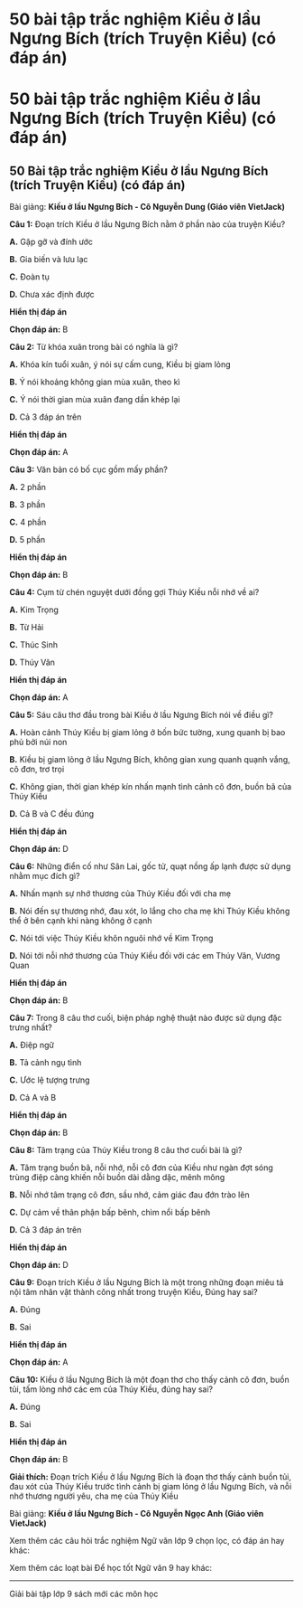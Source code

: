 # 50 bài tập trắc nghiệm Kiều ở lầu Ngưng Bích (trích Truyện Kiều) (có đáp án)

# 50 bài tập trắc nghiệm Kiều ở lầu Ngưng Bích (trích Truyện Kiều) (có đáp án)

## 50 Bài tập trắc nghiệm Kiều ở lầu Ngưng Bích (trích Truyện Kiều) (có đáp án)

Bài giảng: **Kiều ở lầu Ngưng Bích - Cô Nguyễn Dung (Giáo viên VietJack)**

**Câu 1:** Đoạn trích Kiều ở lầu Ngưng Bích nằm ở phần nào của truyện Kiều?

**A.** Gặp gỡ và đính ước

**B.** Gia biến và lưu lạc

**C.** Đoàn tụ

**D.** Chưa xác định được

**Hiển thị đáp án**

**Chọn đáp án:** B

**Câu 2:** Từ khóa xuân trong bài có nghĩa là gì?

**A.** Khóa kín tuổi xuân, ý nói sự cấm cung, Kiều bị giam lỏng

**B.** Ý nói khoảng không gian mùa xuân, theo kì

**C.** Ý nói thời gian mùa xuân đang dần khép lại

**D.** Cả 3 đáp án trên

**Hiển thị đáp án**

**Chọn đáp án:** A

**Câu 3:** Văn bản có bố cục gồm mấy phần?

**A.** 2 phần

**B.** 3 phần

**C.** 4 phần

**D.** 5 phần

**Hiển thị đáp án**

**Chọn đáp án:** B

**Câu 4:** Cụm từ chén nguyệt dưới đồng gợi Thúy Kiều nỗi nhớ về ai?

**A.** Kim Trọng

**B.** Từ Hải

**C.** Thúc Sinh

**D.** Thúy Vân

**Hiển thị đáp án**

**Chọn đáp án:** A

**Câu 5:** Sáu câu thơ đầu trong bài Kiều ở lầu Ngưng Bích nói về điều gì?

**A.** Hoàn cảnh Thúy Kiều bị giam lỏng ở bốn bức tường, xung quanh bị bao phủ bởi núi non

**B.** Kiều bị giam lỏng ở lầu Ngưng Bích, không gian xung quanh quạnh vắng, cô đơn, trơ trọi

**C.** Không gian, thời gian khép kín nhấn mạnh tình cảnh cô đơn, buồn bã của Thúy Kiều

**D.** Cả B và C đều đúng

**Hiển thị đáp án**

**Chọn đáp án:** D

**Câu 6:** Những điển cố như Sân Lai, gốc tử, quạt nồng ấp lạnh được sử dụng nhằm mục đích gì?

**A.** Nhấn mạnh sự nhớ thương của Thúy Kiều đối với cha mẹ

**B.** Nói đến sự thương nhớ, đau xót, lo lắng cho cha mẹ khi Thúy Kiều không thể ở bên cạnh khi nàng không ở cạnh

**C.** Nói tới việc Thúy Kiều khôn nguôi nhớ về Kim Trọng

**D.** Nói tới nỗi nhớ thương của Thúy Kiều đối với các em Thúy Vân, Vương Quan

**Hiển thị đáp án**

**Chọn đáp án:** B

**Câu 7:** Trong 8 câu thơ cuối, biện pháp nghệ thuật nào được sử dụng đặc trưng nhất?

**A.** Điệp ngữ

**B.** Tả cảnh ngụ tình

**C.** Ước lệ tượng trưng

**D.** Cả A và B

**Hiển thị đáp án**

**Chọn đáp án:** B

**Câu 8:** Tâm trạng của Thúy Kiều trong 8 câu thơ cuối bài là gì?

**A.** Tâm trạng buồn bã, nỗi nhớ, nỗi cô đơn của Kiều như ngàn đợt sóng trùng điệp càng khiến nỗi buồn dài dằng dặc, mênh mông

**B.** Nỗi nhớ tâm trạng cô đơn, sầu nhớ, cảm giác đau đớn trào lên

**C.** Dự cảm về thân phận bấp bênh, chìm nổi bấp bênh

**D.** Cả 3 đáp án trên

**Hiển thị đáp án**

**Chọn đáp án:** D

**Câu 9:** Đoạn trích Kiều ở lầu Ngưng Bích là một trong những đoạn miêu tả nội tâm nhân vật thành công nhất trong truyện Kiều, Đúng hay sai?

**A.** Đúng

**B.** Sai

**Hiển thị đáp án**

**Chọn đáp án:** A

**Câu 10:** Kiều ở lầu Ngưng Bích là một đoạn thơ cho thấy cảnh cô đơn, buồn tủi, tấm lòng nhớ các em của Thúy Kiều, đúng hay sai?

**A.** Đúng

**B.** Sai

**Hiển thị đáp án**

**Chọn đáp án:** B

**Giải thích:** Đoạn trích Kiều ở lầu Ngưng Bích là đoạn thơ thấy cảnh buồn tủi, đau xót của Thúy Kiều trước tình cảnh bị giam lỏng ở lầu Ngưng Bích, và nỗi nhớ thương người yêu, cha mẹ của Thúy Kiều

Bài giảng: **Kiều ở lầu Ngưng Bích - Cô Nguyễn Ngọc Anh (Giáo viên VietJack)**

Xem thêm các câu hỏi trắc nghiệm Ngữ văn lớp 9 chọn lọc, có đáp án hay khác:

Xem thêm các loạt bài Để học tốt Ngữ văn 9 hay khác:

* * *

Giải bài tập lớp 9 sách mới các môn học

